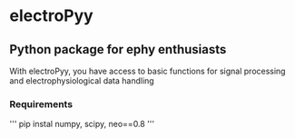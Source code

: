# electroPyy 

## Python package for ephy enthusiasts 
With electroPyy, you have access to basic functions for signal processing and electrophysiological data handling

### Requirements
'''
pip instal numpy, scipy, neo==0.8
'''
